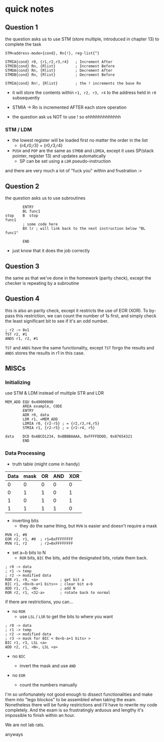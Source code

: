 # quick notes
## Question 1
the question asks us to use STM (store multiple, introduced in chapter 13) to complete the task
```
STM<address-mode>{cond}, Rn{!}, reg-list{^}

STMIA{cond} r0, {r1,r2,r3,r4}   ; Increment After
STMIB{cond} Rn, {Rlist}         ; Increment Before
STMDA{cond} Rn, {Rlist}         ; Decrement After
STMDB{cond} Rn, {Rlist}         ; Decrement Before

STMIA{cond} Rn!, {Rlist}        ; the ! increments the base Rn
```
- it will store the contents within `r1, r2, r3, r4` to the address held in `r0` subsequently
- STMIA -> Rn is incremented AFTER each store operation

- the question ask us NOT to use ! so ehhhhhhhhhhhhh
### STM / LDM
- the lowest register will be loaded first no matter the order in the list
  - {r4,r0,r3} = {r0,r3,r4}
- `PUSH` and `POP` are the same as `STMDB` and `LDMIA`, except it uses SP(stack pointer, register 13) and updates automatically 
  - SP can be set using a `LDR` pseudo-instruction

and there are very much a lot of "fuck you" within and frustration :>
## Question 2
the question asks us to use subroutines
```
        ENTRY
        BL func1
stop    B  stop
func1
        ; some code here
        BX lr ; will link back to the next instruction below "BL func1"

        END
```
- just know that it does the job correctly

## Question 3
the same as that we've done in the homework (parity check), except the checker is repeating by a subroutine

## Question 4
this is also an parity check, except it restricts the use of EOR (XOR).
To by-pass this restriction, we can count the number of 1s first, and simply check the least significant bit to see if it's an odd number.
```
; r2 -> 0x1
TST r2, #1
ANDS r1, r2, #1
```
`TST` and `ANDS` have the same functionality, except `TST` forgo the results and `ANDS` stores the results in r1 in this case.

## MISCs
### Initializing
use STM & LDM instead of multiple STR and LDR
```
MEM_ADD EQU 0x40000000
        AREA example, CODE
        ENTRY
        ADR r0, data
        LDR r1, =MEM_ADD
        LDMIA r0, {r2-r5} ; = {r2,r3,r4,r5}
        STMIA r1, {r2-r5} ; = {r2-r4, r5}

data    DCD 0xABCD1234, 0xBBBBAAAA, 0xFFFFDDDD, 0x87654321
        END
```

### Data Processing
- truth table (might come in handy)

|Data|mask|OR|AND|XOR|
|-|-|-|-|-|
|0|0|0|0|0|
|0|1|1|0|1|
|1|0|1|0|1|
|1|1|1|1|0|

- inverting bits
  - they do the same thing, but `MVN` is easier and doesn't require a mask
```
MVN r1, #0
EOR r2, r1, #0  ; r1=0xFFFFFFFF
MVN r1, r2      ; r2=0xFFFFFFFF
```

- set a~b bits to N
  - `ROR` bits, `BIC` the bits, add the designated bits, rotate them back.
```
; r0 -> data
; r1 -> temp
; r2 -> modified data
ROR r1, r0, <a>          ; get bit a
BIC r1, <0x<b-a+1 bits>> ; clear bit a~b
ADD r1, r1, <N>          ; add N
ROR r2, r1, <32-a>       ; rotate back to normal
```
if there are restrictions, you can...
- no `ROR`
  - use `LSL` / `LSR` to get the bits to where you want
```
; r0 -> data
; r1 -> temp
; r2 -> modified data
; r3 -> mask for BIC < 0x<b-a+1 bits> >
BIC r1, r3, LSL <a>
ADD r2, r1, <N>, LSL <a>
```
- no `BIC`
  - invert the mask and use `AND`

- no `EOR`
  - count the numbers manually

I'm so unfortunately not good enough to dissect functionalities and make them into "lego blockos" to be assembled when taking the exam. Nonetheless there will be funky restrictions and I'll have to rewrite my code completely. And the exam is so frustratingly arduous and lengthy it's impossible to finish within an hour.

We are not lab rats.

anyways